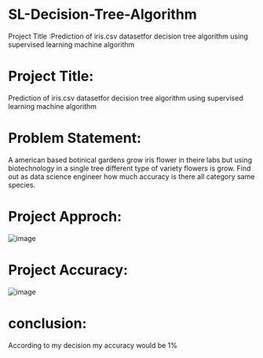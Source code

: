# SL-Decision-Tree-Algorithm
Project Title :Prediction of iris.csv datasetfor decision tree algorithm using supervised learning machine algorithm
# Project Title:
Prediction of iris.csv datasetfor decision tree algorithm using supervised learning machine algorithm
# Problem Statement:
A american based botinical gardens grow iris flower in theire labs but using biotechnology in a single tree different type of variety flowers is grow. Find out as data science engineer how much accuracy is there all category same species.
# Project Approch:
![image](https://github.com/Sai-89design/SL-Decision-Tree-Algorithm/assets/125116859/2d095cb4-f56e-492e-b663-44fcd0c2792b)
# Project Accuracy:
![image](https://github.com/Sai-89design/SL-Decision-Tree-Algorithm/assets/125116859/d2fd426b-0f4a-42d3-aa14-e9d8f40f0dac)
# conclusion:
According to my decision my accuracy would be 1%

